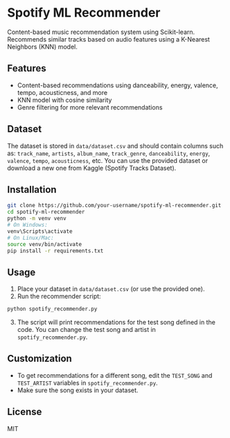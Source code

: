
# Spotify ML Recommender

Content-based music recommendation system using Scikit-learn. Recommends similar tracks based on audio features using a K-Nearest Neighbors (KNN) model.

## Features
- Content-based recommendations using danceability, energy, valence, tempo, acousticness, and more
- KNN model with cosine similarity
- Genre filtering for more relevant recommendations

## Dataset
The dataset is stored in `data/dataset.csv` and should contain columns such as:
`track_name`, `artists`, `album_name`, `track_genre`, `danceability`, `energy`, `valence`, `tempo`, `acousticness`, etc.
You can use the provided dataset or download a new one from Kaggle (Spotify Tracks Dataset).

## Installation
```bash
git clone https://github.com/your-username/spotify-ml-recommender.git
cd spotify-ml-recommender
python -m venv venv
# On Windows:
venv\Scripts\activate
# On Linux/Mac:
source venv/bin/activate
pip install -r requirements.txt
```

## Usage
1. Place your dataset in `data/dataset.csv` (or use the provided one).
2. Run the recommender script:
```bash
python spotify_recommender.py
```
3. The script will print recommendations for the test song defined in the code. You can change the test song and artist in `spotify_recommender.py`.

## Customization
- To get recommendations for a different song, edit the `TEST_SONG` and `TEST_ARTIST` variables in `spotify_recommender.py`.
- Make sure the song exists in your dataset.

## License
MIT
